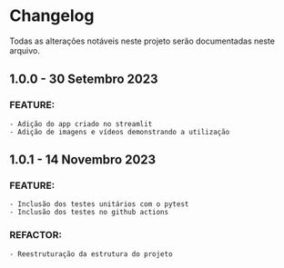 # Changelog
Todas as alterações notáveis neste projeto serão documentadas neste arquivo.

## 1.0.0 - 30 Setembro 2023

### FEATURE:
    - Adição do app criado no streamlit
    - Adição de imagens e vídeos demonstrando a utilização

## 1.0.1 - 14 Novembro 2023

### FEATURE:
    - Inclusão dos testes unitários com o pytest
    - Inclusão dos testes no github actions

### REFACTOR:
    - Reestruturação da estrutura do projeto
   